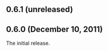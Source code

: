 ## 0.6.1 (unreleased)


## 0.6.0 (December 10, 2011)

The initial release.

[@fnichol]: https://github.com/fnichol
